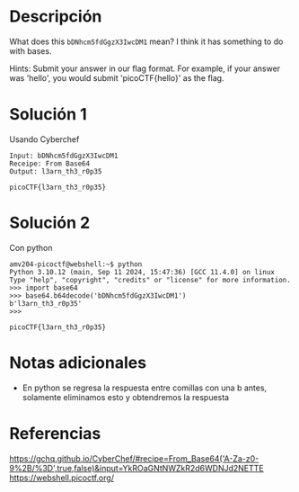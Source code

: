 # Descripción
What does this `bDNhcm5fdGgzX3IwcDM1` mean? I think it has something to do with bases.

Hints:
Submit your answer in our flag format. For example, if your answer was 'hello', you would submit 'picoCTF{hello}' as the flag.
# Solución 1
Usando Cyberchef
```
Input: bDNhcm5fdGgzX3IwcDM1
Receipe: From Base64
Output: l3arn_th3_r0p35

picoCTF{l3arn_th3_r0p35}
```
# Solución 2
Con python
```
amv204-picoctf@webshell:~$ python
Python 3.10.12 (main, Sep 11 2024, 15:47:36) [GCC 11.4.0] on linux
Type "help", "copyright", "credits" or "license" for more information.
>>> import base64
>>> base64.b64decode('bDNhcm5fdGgzX3IwcDM1')
b'l3arn_th3_r0p35'
>>> 

picoCTF{l3arn_th3_r0p35}
```
# Notas adicionales
- En python se regresa la respuesta entre comillas con una b antes, solamente eliminamos esto y obtendremos la respuesta
# Referencias
https://gchq.github.io/CyberChef/#recipe=From_Base64('A-Za-z0-9%2B/%3D',true,false)&input=YkROaGNtNWZkR2d6WDNJd2NETTE
https://webshell.picoctf.org/